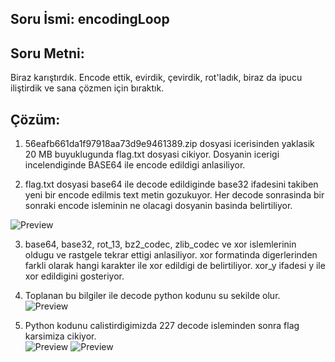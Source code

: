 ## Soru İsmi: encodingLoop

## Soru Metni: 
Biraz karıştırdık. Encode ettik, evirdik, çevirdik, rot'ladık, biraz da ipucu iliştirdik ve sana çözmen için bıraktık.

## Çözüm: 
1. 56eafb661da1f97918aa73d9e9461389.zip dosyasi icerisinden yaklasik 20 MB buyuklugunda flag.txt dosyasi cikiyor. Dosyanin icerigi incelendiginde BASE64 ile encode edildigi anlasiliyor.

2. flag.txt dosyasi base64 ile decode edildiginde base32 ifadesini takiben yeni bir encode edilmis text metin gozukuyor. Her decode sonrasinda bir sonraki encode isleminin ne olacagi dosyanin basinda belirtiliyor.

![Preview](https://github.com/stmctf/stmctf17/blob/master/CODING/encodeingLoop/encodeingLoop0.png)

3. base64, base32, rot_13, bz2_codec, zlib_codec ve xor islemlerinin oldugu ve rastgele tekrar ettigi anlasiliyor. xor formatinda digerlerinden farkli olarak hangi karakter ile xor edildigi de belirtiliyor. xor_y ifadesi y ile xor edildigini gosteriyor.

4. Toplanan bu bilgiler ile decode python kodunu su sekilde olur.
![Preview](https://github.com/stmctf/stmctf17/blob/master/CODING/encodeingLoop/encodeingLoop1.png)

5. Python kodunu calistirdigimizda 227 decode isleminden sonra flag karsimiza cikiyor.    
![Preview](https://github.com/stmctf/stmctf17/blob/master/CODING/encodeingLoop/encodeingLoop2.png)
![Preview](https://github.com/stmctf/stmctf17/blob/master/CODING/encodeingLoop/encodeingLoop3.png)
